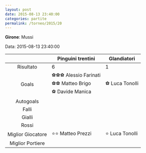 ```yaml
---
layout: post
date: 2015-08-13 23:40:00
categories: partite
permalink: /torneo/2015/20
---
```

**Girone**: Mussi

Data: 2015-08-13 23:40:00

| | Pinguini trentini | Glandiatori |
|:-----:|-----|-----|
Risultato|6|1
Goals|⚽⚽⚽ Alessio Farinati<br/>⚽⚽ Matteo Brigo<br/>⚽ Davide Manica|⚽ Luca Tonolli<br/>
Autogoals||
Falli||
Gialli||
Rossi||
Miglior Giocatore|⭐⭐ Matteo Prezzi<br/>|⭐ Luca Tonolli<br/>
Miglior Portiere||